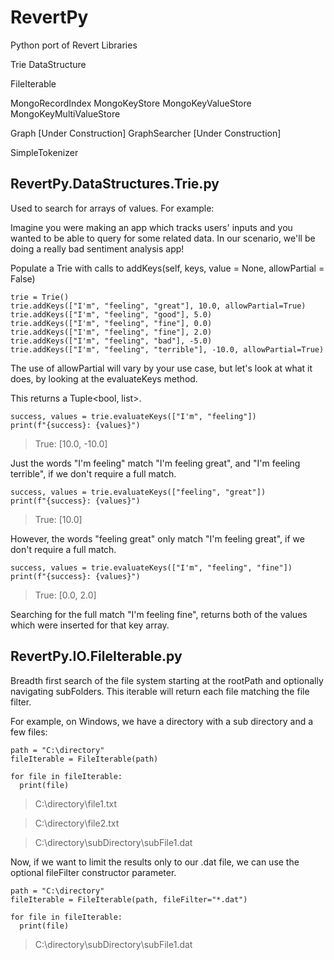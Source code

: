 # RevertPy

Python port of Revert Libraries

Trie DataStructure

FileIterable

MongoRecordIndex
MongoKeyStore 
MongoKeyValueStore
MongoKeyMultiValueStore

Graph [Under Construction]
GraphSearcher [Under Construction]

SimpleTokenizer


## RevertPy.DataStructures.Trie.py

Used to search for arrays of values.  For example:

Imagine you were making an app which tracks users' inputs and you wanted to be able to query for some related data.
In our scenario, we'll be doing a really bad sentiment analysis app!

Populate a Trie with calls to addKeys(self, keys, value = None, allowPartial = False)

```
trie = Trie()
trie.addKeys(["I'm", "feeling", "great"], 10.0, allowPartial=True)
trie.addKeys(["I'm", "feeling", "good"], 5.0)
trie.addKeys(["I'm", "feeling", "fine"], 0.0)
trie.addKeys(["I'm", "feeling", "fine"], 2.0)
trie.addKeys(["I'm", "feeling", "bad"], -5.0)
trie.addKeys(["I'm", "feeling", "terrible"], -10.0, allowPartial=True)
```

The use of allowPartial will vary by your use case, but let's look at what it does, by looking at the evaluateKeys method.

This returns a Tuple<bool, list<object>>.

```
success, values = trie.evaluateKeys(["I'm", "feeling"])
print(f"{success}: {values}")
```
> True: [10.0, -10.0]

Just the words "I'm feeling" match "I'm feeling great", and "I'm feeling terrible", if we don't require a full match. 

```
success, values = trie.evaluateKeys(["feeling", "great"])
print(f"{success}: {values}")
```
> True: [10.0]

However, the words "feeling great" only match "I'm feeling great", if we don't require a full match.

```
success, values = trie.evaluateKeys(["I'm", "feeling", "fine"])
print(f"{success}: {values}")
```
> True: [0.0, 2.0]

Searching for the full match "I'm feeling fine", returns both of the values which were inserted for that key array.

## RevertPy.IO.FileIterable.py

Breadth first search of the file system starting at the rootPath and optionally navigating subFolders.
This iterable will return each file matching the file filter.

For example, on Windows, we have a directory with a sub directory and a few files:

```
path = "C:\directory"
fileIterable = FileIterable(path)

for file in fileIterable:
  print(file)
```

> C:\directory\file1.txt

> C:\directory\file2.txt

> C:\directory\subDirectory\subFile1.dat

Now, if we want to limit the results only to our .dat file, we can use the optional fileFilter constructor parameter.

```
path = "C:\directory"
fileIterable = FileIterable(path, fileFilter="*.dat")

for file in fileIterable:
  print(file)
```

> C:\directory\subDirectory\subFile1.dat


